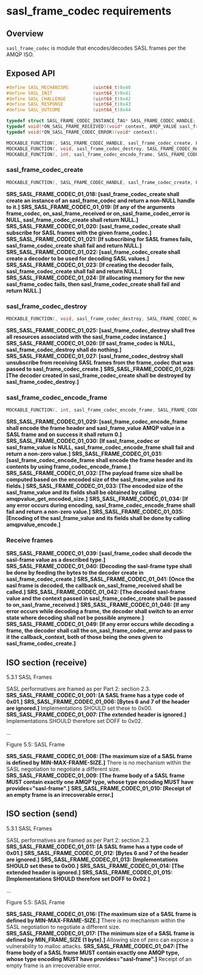 # sasl_frame_codec requirements
 
## Overview

`sasl_frame_codec` is module that encodes/decodes SASL frames per the AMQP ISO.

## Exposed API

```C
#define SASL_MECHANISMS         (uint64_t)0x40
#define SASL_INIT               (uint64_t)0x41
#define SASL_CHALLENGE          (uint64_t)0x42
#define SASL_RESPONSE           (uint64_t)0x43
#define SASL_OUTCOME            (uint64_t)0x44

typedef struct SASL_FRAME_CODEC_INSTANCE_TAG* SASL_FRAME_CODEC_HANDLE;
typedef void(*ON_SASL_FRAME_RECEIVED)(void* context, AMQP_VALUE sasl_frame_value);
typedef void(*ON_SASL_FRAME_CODEC_ERROR)(void* context);

MOCKABLE_FUNCTION(, SASL_FRAME_CODEC_HANDLE, sasl_frame_codec_create, FRAME_CODEC_HANDLE, frame_codec, ON_SASL_FRAME_RECEIVED, on_sasl_frame_received, ON_SASL_FRAME_CODEC_ERROR, on_sasl_frame_codec_error, void*, callback_context);
MOCKABLE_FUNCTION(, void, sasl_frame_codec_destroy, SASL_FRAME_CODEC_HANDLE, sasl_frame_codec);
MOCKABLE_FUNCTION(, int, sasl_frame_codec_encode_frame, SASL_FRAME_CODEC_HANDLE, sasl_frame_codec, AMQP_VALUE, sasl_frame_value, ON_BYTES_ENCODED, on_bytes_encoded, void*, callback_context);
```

### sasl_frame_codec_create

```C
MOCKABLE_FUNCTION(, SASL_FRAME_CODEC_HANDLE, sasl_frame_codec_create, FRAME_CODEC_HANDLE, frame_codec, ON_SASL_FRAME_RECEIVED, on_sasl_frame_received, ON_SASL_FRAME_CODEC_ERROR, on_sasl_frame_codec_error, void*, callback_context);
```

**SRS_SASL_FRAME_CODEC_01_018: [**sasl_frame_codec_create shall create an instance of an sasl_frame_codec and return a non-NULL handle to it.**]** 
**SRS_SASL_FRAME_CODEC_01_019: [**If any of the arguments frame_codec, on_sasl_frame_received or on_sasl_frame_codec_error is NULL, sasl_frame_codec_create shall return NULL.**]** 
**SRS_SASL_FRAME_CODEC_01_020: [**sasl_frame_codec_create shall subscribe for SASL frames with the given frame_codec.**]** 
**SRS_SASL_FRAME_CODEC_01_021: [**If subscribing for SASL frames fails, sasl_frame_codec_create shall fail and return NULL.**]** 
**SRS_SASL_FRAME_CODEC_01_022: [**sasl_frame_codec_create shall create a decoder to be used for decoding SASL values.**]** 
**SRS_SASL_FRAME_CODEC_01_023: [**If creating the decoder fails, sasl_frame_codec_create shall fail and return NULL.**]** 
**SRS_SASL_FRAME_CODEC_01_024: [**If allocating memory for the new sasl_frame_codec fails, then sasl_frame_codec_create shall fail and return NULL.**]** 

### sasl_frame_codec_destroy

```C
MOCKABLE_FUNCTION(, void, sasl_frame_codec_destroy, SASL_FRAME_CODEC_HANDLE, sasl_frame_codec);
```

**SRS_SASL_FRAME_CODEC_01_025: [**sasl_frame_codec_destroy shall free all resources associated with the sasl_frame_codec instance.**]** 
**SRS_SASL_FRAME_CODEC_01_026: [**If sasl_frame_codec is NULL, sasl_frame_codec_destroy shall do nothing.**]** 
**SRS_SASL_FRAME_CODEC_01_027: [**sasl_frame_codec_destroy shall unsubscribe from receiving SASL frames from the frame_codec that was passed to sasl_frame_codec_create.**]** 
**SRS_SASL_FRAME_CODEC_01_028: [**The decoder created in sasl_frame_codec_create shall be destroyed by sasl_frame_codec_destroy.**]** 

### sasl_frame_codec_encode_frame

```C
MOCKABLE_FUNCTION(, int, sasl_frame_codec_encode_frame, SASL_FRAME_CODEC_HANDLE, sasl_frame_codec, AMQP_VALUE, sasl_frame_value, ON_BYTES_ENCODED, on_bytes_encoded, void*, callback_context);
```

**SRS_SASL_FRAME_CODEC_01_029: [**sasl_frame_codec_encode_frame shall encode the frame header and sasl_frame_value AMQP value in a SASL frame and on success it shall return 0.**]** 
**SRS_SASL_FRAME_CODEC_01_030: [**If sasl_frame_codec or sasl_frame_value is NULL, sasl_frame_codec_encode_frame shall fail and return a non-zero value.**]** 
**SRS_SASL_FRAME_CODEC_01_031: [**sasl_frame_codec_encode_frame shall encode the frame header and its contents by using frame_codec_encode_frame.**]** 
**SRS_SASL_FRAME_CODEC_01_032: [**The payload frame size shall be computed based on the encoded size of the sasl_frame_value and its fields.**]** 
**SRS_SASL_FRAME_CODEC_01_033: [**The encoded size of the sasl_frame_value and its fields shall be obtained by calling amqpvalue_get_encoded_size.**]** 
**SRS_SASL_FRAME_CODEC_01_034: [**If any error occurs during encoding, sasl_frame_codec_encode_frame shall fail and return a non-zero value.**]** 
**SRS_SASL_FRAME_CODEC_01_035: [**Encoding of the sasl_frame_value and its fields shall be done by calling amqpvalue_encode.**]**

### Receive frames

**SRS_SASL_FRAME_CODEC_01_039: [**sasl_frame_codec shall decode the sasl-frame value as a described type.**]** 
**SRS_SASL_FRAME_CODEC_01_040: [**Decoding the sasl-frame type shall be done by feeding the bytes to the decoder create in sasl_frame_codec_create.**]** 
**SRS_SASL_FRAME_CODEC_01_041: [**Once the sasl frame is decoded, the callback on_sasl_frame_received shall be called.**]** 
**SRS_SASL_FRAME_CODEC_01_042: [**The decoded sasl-frame value and the context passed in sasl_frame_codec_create shall be passed to on_sasl_frame_received.**]** 
**SRS_SASL_FRAME_CODEC_01_046: [**If any error occurs while decoding a frame, the decoder shall switch to an error state where decoding shall not be possible anymore.**]** 
**SRS_SASL_FRAME_CODEC_01_049: [**If any error occurs while decoding a frame, the decoder shall call the on_sasl_frame_codec_error and pass to it the callback_context, both of those being the ones given to sasl_frame_codec_create.**]** 

## ISO section (receive)

5.3.1 SASL Frames

SASL performatives are framed as per Part 2: section 2.3. **SRS_SASL_FRAME_CODEC_01_001: [**A SASL frame has a type code of 0x01.**]** **SRS_SASL_FRAME_CODEC_01_006: [**Bytes 6 and 7 of the header are ignored.**]** Implementations SHOULD set these to 0x00. **SRS_SASL_FRAME_CODEC_01_007: [**The extended header is ignored.**]** Implementations SHOULD therefore set DOFF to 0x02.

...

Figure 5.5: SASL Frame

**SRS_SASL_FRAME_CODEC_01_008: [**The maximum size of a SASL frame is defined by MIN-MAX-FRAME-SIZE.**]** There is no mechanism within the SASL negotiation to negotiate a different size. **SRS_SASL_FRAME_CODEC_01_009: [**The frame body of a SASL frame MUST contain exactly one AMQP type, whose type encoding MUST have provides="sasl-frame".**]** **SRS_SASL_FRAME_CODEC_01_010: [**Receipt of an empty frame is an irrecoverable error.**]** 

## ISO section (send)

5.3.1 SASL Frames

SASL performatives are framed as per Part 2: section 2.3. **SRS_SASL_FRAME_CODEC_01_011: [**A SASL frame has a type code of 0x01.**]** **SRS_SASL_FRAME_CODEC_01_012: [**Bytes 6 and 7 of the header are ignored.**]** **SRS_SASL_FRAME_CODEC_01_013: [**Implementations SHOULD set these to 0x00.**]** **SRS_SASL_FRAME_CODEC_01_014: [**The extended header is ignored.**]** **SRS_SASL_FRAME_CODEC_01_015: [**Implementations SHOULD therefore set DOFF to 0x02.**]** 

...

Figure 5.5: SASL Frame

**SRS_SASL_FRAME_CODEC_01_016: [**The maximum size of a SASL frame is defined by MIN-MAX-FRAME-SIZE.**]** There is no mechanism within the SASL negotiation to negotiate a different size.
**SRS_SASL_FRAME_CODEC_01_017: [**The minimum size of a SASL frame is defined by MIN_FRAME_SIZE (1 byte).**]** Allowing size of zero can expose a vulnerability to malloc attacks.
**SRS_SASL_FRAME_CODEC_01_047: [**The frame body of a SASL frame MUST contain exactly one AMQP type, whose type encoding MUST have provides="sasl-frame".**]** Receipt of an empty frame is an irrecoverable error. 
